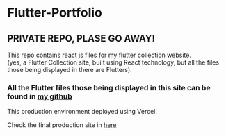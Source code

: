 # Flutter-Portfolio

## PRIVATE REPO, PLASE GO AWAY!

This repo contains react js files for my flutter collection website. 
<br>
(yes, a Flutter Collection site, built using React technology, but all the files those being displayed in there are Flutters).

### All the Flutter files those being displayed in this site can be found in [my github](https://github.com/thepirateboy)

This production environment deployed using Vercel.

Check the final production site in [here](https://flutter.yaeyx.com)
